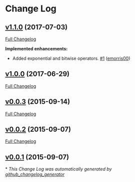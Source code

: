 # Change Log

## [v1.1.0](https://github.com/adalinesimonian/jshiki/tree/v1.1.0) (2017-07-03)

[Full Changelog](https://github.com/adalinesimonian/jshiki/compare/v1.0.0...v1.1.0)

**Implemented enhancements:**

- Added exponential and bitwise operators. [\#1](https://github.com/adalinesimonian/jshiki/pull/1) ([emorris00](https://github.com/emorris00))

## [v1.0.0](https://github.com/adalinesimonian/jshiki/tree/v1.0.0) (2017-06-29)

[Full Changelog](https://github.com/adalinesimonian/jshiki/compare/v0.0.3...v1.0.0)

## [v0.0.3](https://github.com/adalinesimonian/jshiki/tree/v0.0.3) (2015-09-14)

[Full Changelog](https://github.com/adalinesimonian/jshiki/compare/v0.0.2...v0.0.3)

## [v0.0.2](https://github.com/adalinesimonian/jshiki/tree/v0.0.2) (2015-09-07)

[Full Changelog](https://github.com/adalinesimonian/jshiki/compare/v0.0.1...v0.0.2)

## [v0.0.1](https://github.com/adalinesimonian/jshiki/tree/v0.0.1) (2015-09-07)

\* _This Change Log was automatically generated by [github_changelog_generator](https://github.com/skywinder/Github-Changelog-Generator)_
